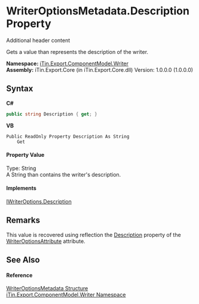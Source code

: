 # WriterOptionsMetadata.Description Property 
Additional header content 

Gets a value than represents the description of the writer.

**Namespace:**&nbsp;<a href="N_iTin_Export_ComponentModel_Writer">iTin.Export.ComponentModel.Writer</a><br />**Assembly:**&nbsp;iTin.Export.Core (in iTin.Export.Core.dll) Version: 1.0.0.0 (1.0.0.0)

## Syntax

**C#**<br />
``` C#
public string Description { get; }
```

**VB**<br />
``` VB
Public ReadOnly Property Description As String
	Get
```


#### Property Value
Type: String<br />A String than contains the writer's description.

#### Implements
<a href="P_iTin_Export_ComponentModel_Writer_IWriterOptions_Description">IWriterOptions.Description</a><br />

## Remarks
This value is recovered using reflection the <a href="P_iTin_Export_ComponentModel_Writer_WriterOptionsAttribute_Description">Description</a> property of the <a href="T_iTin_Export_ComponentModel_Writer_WriterOptionsAttribute">WriterOptionsAttribute</a> attribute.

## See Also


#### Reference
<a href="T_iTin_Export_ComponentModel_Writer_WriterOptionsMetadata">WriterOptionsMetadata Structure</a><br /><a href="N_iTin_Export_ComponentModel_Writer">iTin.Export.ComponentModel.Writer Namespace</a><br />